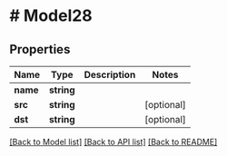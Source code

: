 # # Model28

## Properties

Name | Type | Description | Notes
------------ | ------------- | ------------- | -------------
**name** | **string** |  |
**src** | **string** |  | [optional]
**dst** | **string** |  | [optional]

[[Back to Model list]](../../README.md#models) [[Back to API list]](../../README.md#endpoints) [[Back to README]](../../README.md)
